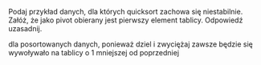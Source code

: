 Podaj przykład danych, dla których quicksort zachowa się niestabilnie. Załóż, że jako pivot obierany jest pierwszy element tablicy. Odpowiedź uzasadnij.

dla posortowanych danych, ponieważ dziel i zwyciężaj zawsze będzie się wywoływało na tablicy o 1 mniejszej od poprzedniej
